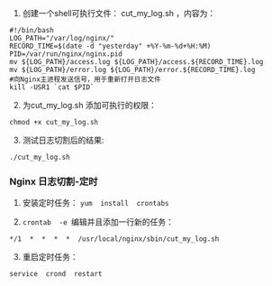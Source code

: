1. 创建一个shell可执行文件： cut_my_log.sh ，内容为：

  ```shell
  #!/bin/bash
  LOG_PATH="/var/log/nginx/"
  RECORD_TIME=$(date -d "yesterday" +%Y-%m-%d+%H:%M)
  PID=/var/run/nginx/nginx.pid
  mv ${LOG_PATH}/access.log ${LOG_PATH}/access.${RECORD_TIME}.log
  mv ${LOG_PATH}/error.log ${LOG_PATH}/error.${RECORD_TIME}.log
  #向Nginx主进程发送信号，用于重新打开日志文件
  kill -USR1 `cat $PID`
  ```

2. 为cut_my_log.sh 添加可执行的权限：

  ```shell
  chmod +x cut_my_log.sh
  ```

3. 测试日志切割后的结果:

  ```shell
  ./cut_my_log.sh
  ```

  

### Nginx 日志切割-定时

1. 安装定时任务：
`yum  install  crontabs`

2.  `crontab  -e `编辑并且添加一行新的任务：

`*/1  *  *  *  *  /usr/local/nginx/sbin/cut_my_log.sh`


3. 重启定时任务：

`service  crond  restart`












